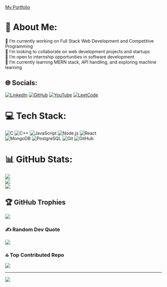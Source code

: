 [My Portfolio](https://portfolio-website-sage-sigma.vercel.app/)

# 💫 About Me:
🔭 I’m currently working on Full Stack Web Development and Competitive Programming  
👯 I’m looking to collaborate on web development projects and startups  
🤝 I’m open to internship opportunities in software development  
🌱 I’m currently learning MERN stack, API handling, and exploring machine learning  

## 🌐 Socials:
[![LinkedIn](https://img.shields.io/badge/LinkedIn-%230077B5.svg?logo=linkedin&logoColor=white)](https://www.linkedin.com/in/nischal-basavaraju-40201527b/)  [![GitHub](https://img.shields.io/badge/GitHub-%2312100E.svg?logo=github&logoColor=white)](https://github.com/Nischalb10)  [![YouTube](https://img.shields.io/badge/YouTube-%23FF0000.svg?logo=youtube&logoColor=white)](https://www.youtube.com/channel/UC6vhm8CV1iaqFczxoVfhdQw) [![LeetCode](https://img.shields.io/badge/LeetCode-%23FFA116.svg?logo=leetcode&logoColor=white)](https://leetcode.com/u/user5576rD/)  


# 💻 Tech Stack:
![C](https://img.shields.io/badge/C-%2300599C.svg?style=for-the-badge&logo=c&logoColor=white) ![C++](https://img.shields.io/badge/C++-%2300599C.svg?style=for-the-badge&logo=c%2B%2B&logoColor=white)  ![JavaScript](https://img.shields.io/badge/JavaScript-%23F7DF1E.svg?style=for-the-badge&logo=javascript&logoColor=black)  ![Node.js](https://img.shields.io/badge/Node.js-%2343853D.svg?style=for-the-badge&logo=node.js&logoColor=white)  ![React](https://img.shields.io/badge/React-%2361DAFB.svg?style=for-the-badge&logo=react&logoColor=black)  
![MongoDB](https://img.shields.io/badge/MongoDB-%2347A248.svg?style=for-the-badge&logo=mongodb&logoColor=white) ![PostgreSQL](https://img.shields.io/badge/PostgreSQL-%23316192.svg?style=for-the-badge&logo=postgresql&logoColor=white)  ![Git](https://img.shields.io/badge/Git-%23F05032.svg?style=for-the-badge&logo=git&logoColor=white) ![GitHub](https://img.shields.io/badge/GitHub-%2312100E.svg?style=for-the-badge&logo=github&logoColor=white)  

# 📊 GitHub Stats:
![](https://github-readme-stats.vercel.app/api?username=Nischalb10&theme=dark&hide_border=false&include_all_commits=true&count_private=true)  
![](https://github-readme-streak-stats.herokuapp.com/?user=Nischalb10&theme=dark&hide_border=false)  
![](https://github-readme-stats.vercel.app/api/top-langs/?username=Nischalb10&theme=dark&hide_border=false&include_all_commits=true&count_private=true&layout=compact)  

## 🏆 GitHub Trophies
![](https://github-profile-trophy.vercel.app/?username=Nischalb10&theme=radical&no-frame=false&no-bg=false&margin-w=4)  

### ✍️ Random Dev Quote
![](https://quotes-github-readme.vercel.app/api?type=horizontal&theme=radical)  

### 🔝 Top Contributed Repo
![](https://github-contributor-stats.vercel.app/api?username=Nischalb10&limit=5&theme=dark&combine_all_yearly_contributions=true)  

---
[![](https://visitcount.itsvg.in/api?id=Nischalb10&icon=0&color=0)](https://visitcount.itsvg.in)

<!-- Proudly created with GPRM ( https://gprm.itsvg.in ) -->
